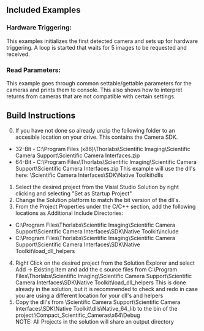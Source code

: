 ## Included Examples

### Hardware Triggering: 
This examples initializes the first detected camera and sets up for hardware triggering. A loop is started that waits for 5 images to be requested and received. 

### Read Parameters: 
This example goes through common settable/gettable parameters for the cameras and prints them to console. This also shows how to interpret returns from cameras that are not compatible with certain settings. 

## Build Instructions

0. If you have not done so already unzip the following folder to an accesible location on your drive. This contains the Camera SDK. 

  * 32-Bit - C:\Program Files (x86)\Thorlabs\Scientific Imaging\Scientific Camera Support\Scientific Camera Interfaces.zip
  * 64-Bit - C:\Program Files\Thorlabs\Scientific Imaging\Scientific Camera Support\Scientific Camera Interfaces.zip
This example will use the dll's here: \Scientific Camera Interfaces\SDK\Native Toolkit\dlls

1. Select the desired project from the Visial Studio Solution by right clicking and selecting "Set as Startup Project"
2. Change the Solution platform to match the bit version of the dll's.
3. From the Project Properties under the C/C++ section, add the following locations as Additional Include Directories:
  * C:\Program Files\Thorlabs\Scientific Imaging\Scientific Camera Support\Scientific Camera Interfaces\SDK\Native Toolkit\include
  * C:\Program Files\Thorlabs\Scientific Imaging\Scientific Camera Support\Scientific Camera Interfaces\SDK\Native Toolkit\load_dll_helpers
4. Right Click on the desired project from the Solution Explorer and select Add -> Existing Item
and add the c source files from C:\Program Files\Thorlabs\Scientific Imaging\Scientific Camera Support\Scientific Camera Interfaces\SDK\Native Toolkit\load_dll_helpers
This is done already in the solution, but it is recommended to check and redo in case you are using a different location for your dll's and helpers
5. Copy the dll's from \Scientific Camera Support\Scientific Camera Interfaces\SDK\Native Toolkit\dlls\Native_64_lib to the bin of the project:\Compact_Scientific_Cameras\x64\Debug\
NOTE: All Projects in the solution will share an output directory


